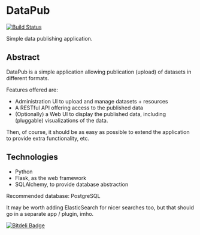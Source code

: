 # DataPub

[![Build Status](https://travis-ci.org/rshk/datapub.png)](https://travis-ci.org/rshk/datapub)

Simple data publishing application.

## Abstract

DataPub is a simple application allowing publication (upload)
of datasets in different formats.

Features offered are:

* Administration UI to upload and manage datasets + resources
* A RESTful API offering access to the published data
* (Optionally) a Web UI to display the published data, including
  (pluggable) visualizations of the data.

Then, of course, it should be as easy as possible to extend
the application to provide extra functionality, etc.


## Technologies

* Python
* Flask, as the web framework
* SQLAlchemy, to provide database abstraction

Recommended database: PostgreSQL

It may be worth adding ElasticSearch for nicer searches too,
but that should go in a separate app / plugin, imho.


[![Bitdeli Badge](https://d2weczhvl823v0.cloudfront.net/rshk/datapub/trend.png)](https://bitdeli.com/free "Bitdeli Badge")

